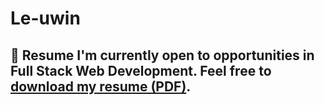 # Le-uwin
## 📄 Resume I'm currently open to opportunities in Full Stack Web Development.   Feel free to [download my resume (PDF)](https://github.com/Le-ywin/Ram-S-Resume/raw/main/RAMADAS_S_CV.pdf).
